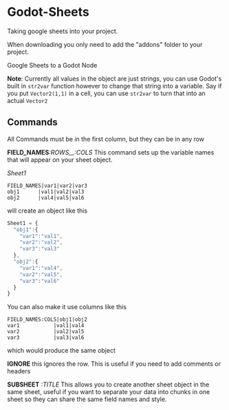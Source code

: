 # Godot-Sheets
Taking google sheets into your project.

When downloading you only need to add the "addons" folder to your project.

Google Sheets to a Godot Node

**Note**: Currently all values in the object are just strings, you can use Godot's built in `str2var` function however to change that string into a variable. Say if you put `Vector2(1,1)` in a cell, you can use `str2var` to turn that into an actual `Vector2`

## Commands
All Commands must be in the first column, but they can be in any row

**FIELD_NAMES**_:ROWS__:COLS_
This command sets up the variable names that will appear on your sheet object.

*Sheet1*
```
FIELD_NAMES|var1|var2|var3
obj1      |val1|val2|val3
obj2      |val4|val5|val6
```
will create an object like this
```js
Sheet1 = {
  "obj1":{
    "var1":"val1",
    "var2":"val2",
    "var3":"val3"
  },
  "obj2":{
    "var1":"val4",
    "var2":"val5",
    "var3":"val6"
  }
}
```
You can also make it use columns like this
```
FIELD_NAMES:COLS|obj1|obj2
var1           |val1|val4
var2           |val2|val5
var3           |val3|val6
```
which would produce the same object


**IGNORE**
this ignores the row. This is useful if you need to add comments or headers

**SUBSHEET** _:TITLE_
This allows you to create another sheet object in the same sheet, useful if you want to separate your data into chunks in one sheet so they can share the same field names and style.
